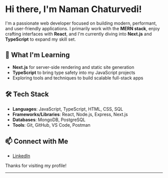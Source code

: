 

<!--
**naman005/naman005** is a ✨ _special_ ✨ repository because its `README.md` (this file) appears on your GitHub profile.

Here are some ideas to get you started:

- 🔭 I’m currently working on ...
- 🌱 I’m currently learning ...
- 👯 I’m looking to collaborate on ...
- 🤔 I’m looking for help with ...
- 💬 Ask me about ...
- 📫 How to reach me: ...
- 😄 Pronouns: ...
- ⚡ Fun fact: ...
-->
# Hi there, I'm Naman Chaturvedi!

I'm a passionate web developer focused on building modern, performant, and user-friendly applications. I primarily work with the **MERN stack**, enjoy crafting interfaces with **React**, and I'm currently diving into **Next.js** and **TypeScript** to expand my skill set.

## 🧠 What I'm Learning
- **Next.js** for server-side rendering and static site generation
- **TypeScript** to bring type safety into my JavaScript projects
- Exploring tools and techniques to build scalable full-stack apps

## 🛠️ Tech Stack
- **Languages**: JavaScript, TypeScript, HTML, CSS, SQL
- **Frameworks/Libraries**: React, Node.js, Express, Next.js
- **Databases**: MongoDB, PostgreSQL
- **Tools**: Git, GitHub, VS Code, Postman


## 📫 Connect with Me
- [LinkedIn](https://linkedin.com/in/naman005)

Thanks for visiting my profile!

---

